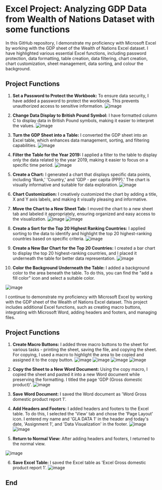 # Excel Project: Analyzing GDP Data from Wealth of Nations Dataset with some functions

In this GitHub repository, I demonstrate my proficiency with Microsoft Excel by working with the GDP sheet of the Wealth of Nations Excel dataset. I have highlighted various essential Excel functions, including password protection, data formatting, table creation, data filtering, chart creation, chart customization, sheet management, data sorting, and colour the background.

## Project Functions

1. **Set a Password to Protect the Workbook:** To ensure data security, I have added a password to protect the workbook. This prevents unauthorized access to sensitive information.
![image](https://github.com/ChenJustIT/Excel/assets/150026038/d5cdec39-7e2d-4707-8d85-94f9719c1999)

2. **Change Data Display to British Pound Symbol:** I have formatted column C to display data in British Pound symbols, making it easier to interpret the values.
![image](https://github.com/ChenJustIT/Excel/assets/150026038/3221e83e-eb51-4f5e-be8e-ca6c23533b26)

3. **Turn the GDP Sheet into a Table:** I converted the GDP sheet into an Excel table, which enhances data management, sorting, and filtering capabilities.
![image](https://github.com/ChenJustIT/Excel/assets/150026038/4997fd61-5133-4163-9dc4-7f450a684078)

4. **Filter the Table for the Year 2019:** I applied a filter to the table to display only the data related to the year 2019, making it easier to focus on a specific time period.
![image](https://github.com/ChenJustIT/Excel/assets/150026038/d5ffd649-bdb5-4c21-9a96-09b9d25e1cc3)

5. **Create a Chart:** I generated a chart that displays specific data points, including 'Rank,' 'Country,' and 'GDP - per capita (PPP).' The chart is visually informative and suitable for data exploration.
![image](https://github.com/ChenJustIT/Excel/assets/150026038/a364b271-6fe2-48bb-9858-d93ed9d46c34)

6. **Chart Customization:** I creatively customized the chart by adding a title, X and Y axis labels, and making it visually pleasing and informative.

7. **Move the Chart to a New Sheet Tab:** I moved the chart to a new sheet tab and labeled it appropriately, ensuring organized and easy access to the visualization.
![image](https://github.com/ChenJustIT/Excel/assets/150026038/8185712a-c4a8-43e1-9dc5-057086c8a674)
![image](https://github.com/ChenJustIT/Excel/assets/150026038/5d10dbff-cca3-46d2-8b05-c6cb9e23e960)

8. **Create a Sort for the Top 20 Highest Ranking Countries:** I applied sorting to the data to identify and highlight the top 20 highest-ranking countries based on specific criteria.
![image](https://github.com/ChenJustIT/Excel/assets/150026038/63ed8871-1143-4f6e-93e0-612ceaee9d25)

9. **Create a New Bar Chart for the Top 20 Countries:** I created a bar chart to display the top 20 highest-ranking countries, and I placed it underneath the table for better data representation.
![image](https://github.com/ChenJustIT/Excel/assets/150026038/0ea7161f-4657-4570-b6ea-da67aa6c608f)

10. **Color the Background Underneath the Table:** I added a background color to the area beneath the table. To do this, you can find the "add a fill color" icon and select a suitable color.

  ![image](https://github.com/ChenJustIT/Excel/assets/150026038/3108ef72-b8b6-4192-961b-f210263d668a)





I continue to demonstrate my proficiency with Microsoft Excel by working with the GDP sheet of the Wealth of Nations Excel dataset. This project includes additional Excel functions, such as creating macro buttons, integrating with Microsoft Word, adding headers and footers, and managing files.

## Project Functions

1. **Create Macro Buttons:** I added three macro buttons to the sheet for various tasks - printing the sheet, saving the file, and copying the sheet. For copying, I used a macro to highlight the area to be copied and assigned it to the copy button.
![image](https://github.com/ChenJustIT/Excel/assets/150026038/e9d8a95e-a327-475c-a579-537e00012434)
![image](https://github.com/ChenJustIT/Excel/assets/150026038/d01c8b68-a641-40e6-b5be-f85f5e49e52b)
![image](https://github.com/ChenJustIT/Excel/assets/150026038/b3c4b503-5df2-4035-b472-8e62a0583f69)
![image](https://github.com/ChenJustIT/Excel/assets/150026038/1b07896f-9100-498e-a315-4eb332e8d94e)

2. **Copy the Sheet to a New Word Document:** Using the copy macro, I copied the sheet and pasted it into a new Word document while preserving the formatting. I titled the page 'GDP (Gross domestic product)'.
![image](https://github.com/ChenJustIT/Excel/assets/150026038/261e7b2b-0819-4843-ba30-251ac68754f0)

3. **Save Word Document:** I saved the Word document as 'Word Gross domestic product report 1'.

4. **Add Headers and Footers:** I added headers and footers to the Excel table. To do this, I selected the 'View' tab and chose the 'Page Layout' icon. I entered my name and 'GLA DATA 1' in the header and today's date, 'Assignment 1', and 'Data Visualization' in the footer.
![image](https://github.com/ChenJustIT/Excel/assets/150026038/51ee9a1c-f8bc-488f-a8e0-b0969f856006)
![image](https://github.com/ChenJustIT/Excel/assets/150026038/0c824ad1-acaf-4781-b6b2-6aa05e8e72dc)

5. **Return to Normal View:** After adding headers and footers, I returned to the normal view.
   
![image](https://github.com/ChenJustIT/Excel/assets/150026038/0a9dc46f-3c04-44b8-885f-9b35035f99b1)

6. **Save Excel Table:** I saved the Excel table as 'Excel Gross domestic product report 1'.
![image](https://github.com/ChenJustIT/Excel/assets/150026038/6bf2d676-38fd-473b-acbf-36baafb37bab)

## End







